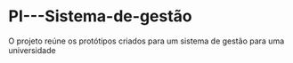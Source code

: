 # PI---Sistema-de-gestão
O projeto reúne os protótipos criados para um sistema de gestão para uma universidade
